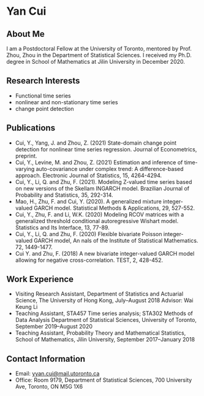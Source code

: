 # Yan Cui

## About Me
I am a Postdoctoral Fellow at the University of Toronto, mentored by Prof. Zhou, Zhou in the Department of Statistical Sciences. I received my Ph.D. degree in School of Mathematics at Jilin University in December 2020.

## Research Interests
* Functional time series
* nonlinear and non-stationary time series
* change point detection

## Publications
* Cui, Y., Yang, J. and Zhou, Z. (2021) State-domain change point detection for nonlinear time series regression. Journal of Econometrics, preprint.
* Cui, Y., Levine, M. and Zhou, Z. (2021) Estimation and inference of time-varying auto-covariance under complex trend: A difference-based approach. Electronic Journal of Statistics, 15, 4264-4294.
* Cui, Y., Li, Q. and Zhu, F. (2021). Modeling Z-valued time series based on new versions of the Skellam INGARCH model. Brazilian Journal of Probability and Statistics, 35, 292-314.
* Mao, H., Zhu, F. and Cui, Y. (2020). A generalized mixture integer-valued GARCH model. Statistical Methods & Applications, 29, 527-552.
* Cui, Y., Zhu, F. and Li, W.K. (2020) Modeling RCOV matrices with a generalized threshold conditional autoregressive Wishart model. Statistics and Its Interface,  13, 77-89.
* Cui, Y., Li, Q. and Zhu, F. (2020) Flexible bivariate Poisson integer-valued GARCH model, An nals of the Institute of Statistical Mathematics. 72, 1449-1477.
* Cui Y. and Zhu, F. (2018) A new bivariate integer-valued GARCH model allowing for negative cross-correlation. TEST, 2, 428-452.

## Work Experience
* Visiting Research Assistant, Department of Statistics and Actuarial Science, The University of Hong Kong, July–August 2018 Advisor: Wai Keung Li
* Teaching Assistant, STA457 Time series analysis; STA302 Methods of Data Analysis Department of Statistical Sciences, University of Toronto, September 2019–August 2020
* Teaching Assistant, Probability Theory and Mathematical Statistics, School of Mathematics, Jilin University, September 2017–January 2018

## Contact Information
* Email: yyan.cui@mail.utoronto.ca
* Office: Room 9179, Department of Statistical Sciences, 700 University Ave, Toronto, ON M5G 1X6
